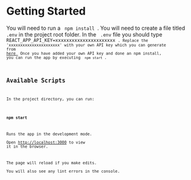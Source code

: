 # Getting Started

You will need to run a <code> npm install </code>. You will need to create a file titled <code> .env</code> in the project root folder. In the <code> .env</code> file you should type <code> REACT_APP_API_KEY=xxxxxxxxxxxxxxxxxxxxxx <code>. Replace the 'xxxxxxxxxxxxxxxxxxxxxx' with your own API key which you can generate from <a href='https://www.flickr.com/services/api/keys' target='_blank'> here </a> Once you have added your own API key and done an npm install, you can run the app by executing <code> npm start </code>. 

## Available Scripts

In the project directory, you can run:

### `npm start`

Runs the app in the development mode.\
Open [http://localhost:3000](http://localhost:3000) to view it in the browser.

The page will reload if you make edits.\
You will also see any lint errors in the console.


